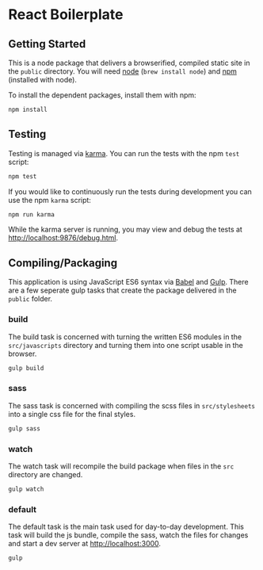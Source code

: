React Boilerplate
=================

Getting Started
---------------

This is a node package that delivers a browserified, compiled static site in the `public` directory. You will need [node](https://nodejs.org/en/) (`brew install node`) and [npm](https://www.npmjs.com/) (installed with node).

To install the dependent packages, install them with npm:

```sh
npm install
```

Testing
-------

Testing is managed via [karma](http://karma-runner.github.io/0.13/index.html). You can run the tests with the npm `test` script:

```sh
npm test
```

If you would like to continuously run the tests during development you can use the npm `karma` script:

```sh
npm run karma
```

While the karma server is running, you may view and debug the tests at [http://localhost:9876/debug.html](http://localhost:9876/debug.html).

Compiling/Packaging
-------------------

This application is using JavaScript ES6 syntax via [Babel](https://babeljs.io/) and [Gulp](http://gulpjs.com/). There are a few seperate gulp tasks that create the package delivered in the `public` folder.

### build

The build task is concerned with turning the written ES6 modules in the `src/javascripts` directory and turning them into one script usable in the browser.

```sh
gulp build
```

### sass

The sass task is concerned with compiling the scss files in `src/stylesheets` into a single css file for the final styles.

```sh
gulp sass
```

### watch

The watch task will recompile the build package when files in the `src` directory are changed.

```sh
gulp watch
```

### default

The default task is the main task used for day-to-day development. This task will build the js bundle, compile the sass, watch the files for changes and start a dev server at [http://localhost:3000](http://localhost:3000).

```sh
gulp
```
